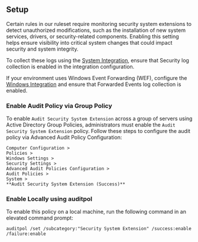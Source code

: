 ## Setup

Certain rules in our ruleset require monitoring security system extensions to detect unauthorized modifications, such as the installation of new system services, drivers, or security-related components. Enabling this setting helps ensure visibility into critical system changes that could impact security and system integrity.

To collect these logs using the [System Integration](https://www.elastic.co/guide/en/integrations/current/system.html), ensure that Security log collection is enabled in the integration configuration.

If your environment uses Windows Event Forwarding (WEF), configure the [Windows Integration](https://www.elastic.co/guide/en/integrations/current/windows.html) and ensure that Forwarded Events log collection is enabled.

### Enable Audit Policy via Group Policy

To enable `Audit Security System Extension` across a group of servers using Active Directory Group Policies, administrators must enable the `Audit Security System Extension` policy. Follow these steps to configure the audit policy via Advanced Audit Policy Configuration:

```
Computer Configuration > 
Policies > 
Windows Settings > 
Security Settings > 
Advanced Audit Policies Configuration > 
Audit Policies > 
System > 
**Audit Security System Extension (Success)**
```

### Enable Locally using auditpol

To enable this policy on a local machine, run the following command in an elevated command prompt:

```
auditpol /set /subcategory:"Security System Extension" /success:enable /failure:enable
```
